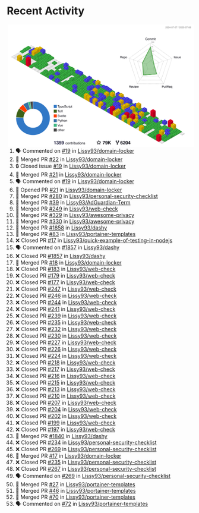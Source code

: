 # Recent Activity

<!-- Summary card -->
<a href="https://github.com/Lissy93/Lissy93/blob/master/METRICS.md">
  <img
    align="right"
    width="500"
    alt="Profile data, generated with yoshi389111/github-profile-3d-contrib"
    src="https://raw.githubusercontent.com/Lissy93/Lissy93/master/profile-3d-contrib/profile-gitblock.svg"
  />
</a>

<!--START_SECTION:activity-->
1. 🗣 Commented on [#19](https://github.com/Lissy93/domain-locker/issues/19) in [Lissy93/domain-locker](https://github.com/Lissy93/domain-locker)
2. 🎉 Merged PR [#22](https://github.com/Lissy93/domain-locker/pull/22) in [Lissy93/domain-locker](https://github.com/Lissy93/domain-locker)
3. 🔒 Closed issue [#19](https://github.com/Lissy93/domain-locker/issues/19) in [Lissy93/domain-locker](https://github.com/Lissy93/domain-locker)
4. 🎉 Merged PR [#21](https://github.com/Lissy93/domain-locker/pull/21) in [Lissy93/domain-locker](https://github.com/Lissy93/domain-locker)
5. 🗣 Commented on [#19](https://github.com/Lissy93/domain-locker/issues/19) in [Lissy93/domain-locker](https://github.com/Lissy93/domain-locker)
6. 💪 Opened PR [#21](https://github.com/Lissy93/domain-locker/pull/21) in [Lissy93/domain-locker](https://github.com/Lissy93/domain-locker)
7. 🎉 Merged PR [#280](https://github.com/Lissy93/personal-security-checklist/pull/280) in [Lissy93/personal-security-checklist](https://github.com/Lissy93/personal-security-checklist)
8. 🎉 Merged PR [#39](https://github.com/Lissy93/AdGuardian-Term/pull/39) in [Lissy93/AdGuardian-Term](https://github.com/Lissy93/AdGuardian-Term)
9. 🎉 Merged PR [#249](https://github.com/Lissy93/web-check/pull/249) in [Lissy93/web-check](https://github.com/Lissy93/web-check)
10. 🎉 Merged PR [#329](https://github.com/Lissy93/awesome-privacy/pull/329) in [Lissy93/awesome-privacy](https://github.com/Lissy93/awesome-privacy)
11. 🎉 Merged PR [#330](https://github.com/Lissy93/awesome-privacy/pull/330) in [Lissy93/awesome-privacy](https://github.com/Lissy93/awesome-privacy)
12. 🎉 Merged PR [#1858](https://github.com/Lissy93/dashy/pull/1858) in [Lissy93/dashy](https://github.com/Lissy93/dashy)
13. 🎉 Merged PR [#83](https://github.com/Lissy93/portainer-templates/pull/83) in [Lissy93/portainer-templates](https://github.com/Lissy93/portainer-templates)
14. ❌ Closed PR [#17](https://github.com/Lissy93/quick-example-of-testing-in-nodejs/pull/17) in [Lissy93/quick-example-of-testing-in-nodejs](https://github.com/Lissy93/quick-example-of-testing-in-nodejs)
15. 🗣 Commented on [#1857](https://github.com/Lissy93/dashy/issues/1857) in [Lissy93/dashy](https://github.com/Lissy93/dashy)
16. ❌ Closed PR [#1857](https://github.com/Lissy93/dashy/pull/1857) in [Lissy93/dashy](https://github.com/Lissy93/dashy)
17. 🎉 Merged PR [#18](https://github.com/Lissy93/domain-locker/pull/18) in [Lissy93/domain-locker](https://github.com/Lissy93/domain-locker)
18. ❌ Closed PR [#183](https://github.com/Lissy93/web-check/pull/183) in [Lissy93/web-check](https://github.com/Lissy93/web-check)
19. ❌ Closed PR [#179](https://github.com/Lissy93/web-check/pull/179) in [Lissy93/web-check](https://github.com/Lissy93/web-check)
20. ❌ Closed PR [#177](https://github.com/Lissy93/web-check/pull/177) in [Lissy93/web-check](https://github.com/Lissy93/web-check)
21. ❌ Closed PR [#247](https://github.com/Lissy93/web-check/pull/247) in [Lissy93/web-check](https://github.com/Lissy93/web-check)
22. ❌ Closed PR [#246](https://github.com/Lissy93/web-check/pull/246) in [Lissy93/web-check](https://github.com/Lissy93/web-check)
23. ❌ Closed PR [#244](https://github.com/Lissy93/web-check/pull/244) in [Lissy93/web-check](https://github.com/Lissy93/web-check)
24. ❌ Closed PR [#241](https://github.com/Lissy93/web-check/pull/241) in [Lissy93/web-check](https://github.com/Lissy93/web-check)
25. ❌ Closed PR [#239](https://github.com/Lissy93/web-check/pull/239) in [Lissy93/web-check](https://github.com/Lissy93/web-check)
26. ❌ Closed PR [#235](https://github.com/Lissy93/web-check/pull/235) in [Lissy93/web-check](https://github.com/Lissy93/web-check)
27. ❌ Closed PR [#232](https://github.com/Lissy93/web-check/pull/232) in [Lissy93/web-check](https://github.com/Lissy93/web-check)
28. ❌ Closed PR [#230](https://github.com/Lissy93/web-check/pull/230) in [Lissy93/web-check](https://github.com/Lissy93/web-check)
29. ❌ Closed PR [#227](https://github.com/Lissy93/web-check/pull/227) in [Lissy93/web-check](https://github.com/Lissy93/web-check)
30. ❌ Closed PR [#226](https://github.com/Lissy93/web-check/pull/226) in [Lissy93/web-check](https://github.com/Lissy93/web-check)
31. ❌ Closed PR [#224](https://github.com/Lissy93/web-check/pull/224) in [Lissy93/web-check](https://github.com/Lissy93/web-check)
32. ❌ Closed PR [#218](https://github.com/Lissy93/web-check/pull/218) in [Lissy93/web-check](https://github.com/Lissy93/web-check)
33. ❌ Closed PR [#217](https://github.com/Lissy93/web-check/pull/217) in [Lissy93/web-check](https://github.com/Lissy93/web-check)
34. ❌ Closed PR [#216](https://github.com/Lissy93/web-check/pull/216) in [Lissy93/web-check](https://github.com/Lissy93/web-check)
35. ❌ Closed PR [#215](https://github.com/Lissy93/web-check/pull/215) in [Lissy93/web-check](https://github.com/Lissy93/web-check)
36. ❌ Closed PR [#213](https://github.com/Lissy93/web-check/pull/213) in [Lissy93/web-check](https://github.com/Lissy93/web-check)
37. ❌ Closed PR [#210](https://github.com/Lissy93/web-check/pull/210) in [Lissy93/web-check](https://github.com/Lissy93/web-check)
38. ❌ Closed PR [#207](https://github.com/Lissy93/web-check/pull/207) in [Lissy93/web-check](https://github.com/Lissy93/web-check)
39. ❌ Closed PR [#204](https://github.com/Lissy93/web-check/pull/204) in [Lissy93/web-check](https://github.com/Lissy93/web-check)
40. ❌ Closed PR [#202](https://github.com/Lissy93/web-check/pull/202) in [Lissy93/web-check](https://github.com/Lissy93/web-check)
41. ❌ Closed PR [#199](https://github.com/Lissy93/web-check/pull/199) in [Lissy93/web-check](https://github.com/Lissy93/web-check)
42. ❌ Closed PR [#197](https://github.com/Lissy93/web-check/pull/197) in [Lissy93/web-check](https://github.com/Lissy93/web-check)
43. 🎉 Merged PR [#1840](https://github.com/Lissy93/dashy/pull/1840) in [Lissy93/dashy](https://github.com/Lissy93/dashy)
44. ❌ Closed PR [#234](https://github.com/Lissy93/personal-security-checklist/pull/234) in [Lissy93/personal-security-checklist](https://github.com/Lissy93/personal-security-checklist)
45. ❌ Closed PR [#269](https://github.com/Lissy93/personal-security-checklist/pull/269) in [Lissy93/personal-security-checklist](https://github.com/Lissy93/personal-security-checklist)
46. 🎉 Merged PR [#17](https://github.com/Lissy93/domain-locker/pull/17) in [Lissy93/domain-locker](https://github.com/Lissy93/domain-locker)
47. ❌ Closed PR [#235](https://github.com/Lissy93/personal-security-checklist/pull/235) in [Lissy93/personal-security-checklist](https://github.com/Lissy93/personal-security-checklist)
48. ❌ Closed PR [#267](https://github.com/Lissy93/personal-security-checklist/pull/267) in [Lissy93/personal-security-checklist](https://github.com/Lissy93/personal-security-checklist)
49. 🗣 Commented on [#269](https://github.com/Lissy93/personal-security-checklist/issues/269) in [Lissy93/personal-security-checklist](https://github.com/Lissy93/personal-security-checklist)
50. 🎉 Merged PR [#27](https://github.com/Lissy93/portainer-templates/pull/27) in [Lissy93/portainer-templates](https://github.com/Lissy93/portainer-templates)
51. 🎉 Merged PR [#46](https://github.com/Lissy93/portainer-templates/pull/46) in [Lissy93/portainer-templates](https://github.com/Lissy93/portainer-templates)
52. 🎉 Merged PR [#70](https://github.com/Lissy93/portainer-templates/pull/70) in [Lissy93/portainer-templates](https://github.com/Lissy93/portainer-templates)
53. 🗣 Commented on [#72](https://github.com/Lissy93/portainer-templates/issues/72) in [Lissy93/portainer-templates](https://github.com/Lissy93/portainer-templates)
<!--END_SECTION:activity-->
